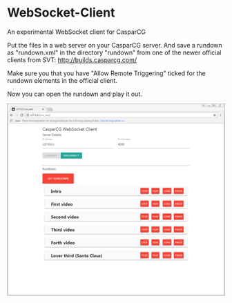# WebSocket-Client
An experimental WebSocket client for CasparCG


Put the files in a web server on your CasparCG server. And save a rundown as "rundown.xml" in the directory "rundown" from one of the newer official clients from SVT: http://builds.casparcg.com/

Make sure you that you have "Allow Remote Triggering" ticked for the rundown elements in the official client.

Now you can open the rundown and play it out.

![Screeshot](https://github.com/o3jvind/WebSocket-Client/blob/master/WS_test.PNG)
